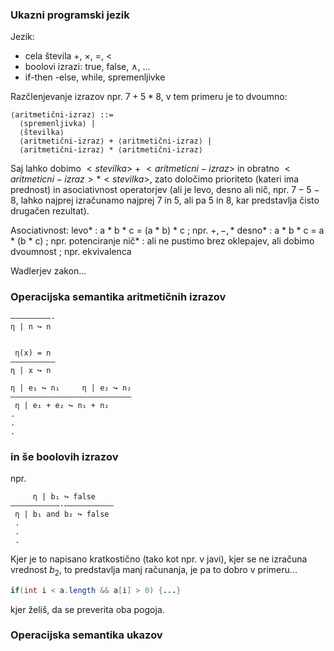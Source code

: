 ### Ukazni programski jezik
Jezik:
- cela števila +, $\times$, =, <
- boolovi izrazi: true, false, $\land$, ...
- if-then -else, while, spremenljivke

Razčlenjevanje izrazov npr. $7 + 5 * 8$, v tem primeru je to dvoumno:

```
⟨aritmetični-izraz⟩ ::=
  ⟨spremenljivka⟩ |
  ⟨številka⟩
  ⟨aritmetični-izraz⟩ + ⟨aritmetični-izraz⟩ |
  ⟨aritmetični-izraz⟩ * ⟨aritmetični-izraz⟩
```

Saj lahko dobimo $<stevilka>$ $+$  $<aritmeticni-izraz>$ in obratno $<aritmeticni-izraz> * <stevilka>$, zato določimo prioriteto (kateri ima prednost) in asociativnost operatorjev (ali je levo, desno ali nič, npr. $7 - 5 - 8$, lahko najprej izračunamo najprej 7 in 5, ali pa 5 in 8, kar predstavlja čisto drugačen rezultat).

Asociativnost:
levo* : a * b * c = (a * b) * c ; npr. $+, - , *$
desno* : a * b * c = a * (b * c) ; npr. potenciranje
nič* : ali ne pustimo brez oklepajev, ali dobimo dvoumnost ; npr. ekvivalenca

Wadlerjev zakon...

### Operacijska semantika aritmetičnih izrazov

```
—————————-
η | n ↪ n


 η(x) = n
————————––
η | x ↪ n

η | e₁ ↪ n₁     η | e₂ ↪ n₂
———————————————————————–———
 η | e₁ + e₂ ↪ n₁ + n₂
.
.
.
```

### in še boolovih izrazov
npr. 
```
     η | b₁ ↪ false
———————————-–—————————–
 η | b₁ and b₂ ↪ false
 .
 .
 .
```

Kjer je to napisano kratkostično (tako kot npr. v javi), kjer se ne izračuna vrednost $b_2$, to predstavlja manj računanja, je pa to dobro v primeru...

```java
if(int i < a.length && a[i] > 0) {...}
```

kjer želiš, da se preverita oba pogoja.

### Operacijska semantika ukazov


